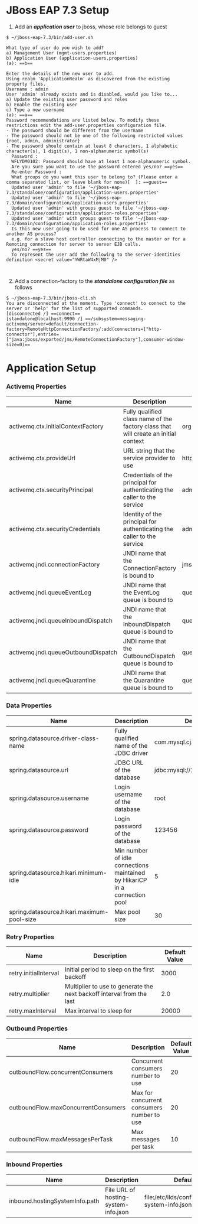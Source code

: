 
# JBoss EAP 7.3 Setup


1. Add an ***application user*** to jboss, whose role belongs to guest

```
$ ~/jboss-eap-7.3/bin/add-user.sh  

What type of user do you wish to add?  
a) Management User (mgmt-users.properties)  
b) Application User (application-users.properties)  
(a): ==b==  
  
Enter the details of the new user to add.  
Using realm 'ApplicationRealm' as discovered from the existing property files.  
Username : admin  
User 'admin' already exists and is disabled, would you like to...  
a) Update the existing user password and roles  
b) Enable the existing user  
c) Type a new username  
(a): ==a==  
Password recommendations are listed below. To modify these restrictions edit the add-user.properties configuration file.  
- The password should be different from the username  
- The password should not be one of the following restricted values {root, admin, administrator}  
- The password should contain at least 8 characters, 1 alphabetic character(s), 1 digit(s), 1 non-alphanumeric symbol(s)  
  Password :  
  WFLYDM0102: Password should have at least 1 non-alphanumeric symbol.  
  Are you sure you want to use the password entered yes/no? ==yes==    
  Re-enter Password :  
  What groups do you want this user to belong to? (Please enter a comma separated list, or leave blank for none)[  ]: ==guest==  
  Updated user 'admin' to file '~/jboss-eap-7.3/standalone/configuration/application-users.properties'  
  Updated user 'admin' to file '~/jboss-eap-7.3/domain/configuration/application-users.properties'  
  Updated user 'admin' with groups guest to file '~/jboss-eap-7.3/standalone/configuration/application-roles.properties'  
  Updated user 'admin' with groups guest to file '~/jboss-eap-7.3/domain/configuration/application-roles.properties'  
  Is this new user going to be used for one AS process to connect to another AS process?  
  e.g. for a slave host controller connecting to the master or for a Remoting connection for server to server EJB calls.  
  yes/no? ==yes==  
  To represent the user add the following to the server-identities definition <secret value="YWRtaW4xMjM0" />  
    


```

2. Add a connection-factory to the ***standalone configuration file*** as follows

```
$ ~/jboss-eap-7.3/bin/jboss-cli.sh   
You are disconnected at the moment. Type 'connect' to connect to the server or 'help' for the list of supported commands.
[disconnected /] ==connect==
[standalone@localhost:9990 /] ==/subsystem=messaging-activemq/server=default/connection-factory=RemoteHttpConnectionFactory/:add(connectors=["http-connector"],entries=["java:jboss/exported/jms/RemoteConnectionFactory"],consumer-window-size=0)==
```



# Application Setup


### Activemq Properties

| Name                                | Description                                                                         | Default Value                                          |
|-------------------------------------|-------------------------------------------------------------------------------------|--------------------------------------------------------|
| activemq.ctx.initialContextFactory  | Fully qualified class name of the factory class that will create an initial context | org.wildfly.naming.client.WildFlyInitialContextFactory |
| activemq.ctx.provideUrl             | URL string that the service provider to use                                         | http-remoting://127.0.0.1:8080                         |
| activemq.ctx.securityPrincipal      | Credentials of the principal for authenticating the caller to the service           | admin                                                  |
| activemq.ctx.securityCredentials    | Identity of the principal for authenticating the caller to the service              | admin1234                                              |
| activemq.jndi.connectionFactory     | JNDI name that the ConnectionFactory is bound to                                    | jms/RemoteConnectionFactory                            |
| activemq.jndi.queueEventLog         | JNDI name that the EventLog queue is bound to                                       | queue/ilds/eventLog                                    |
| activemq.jndi.queueInboundDispatch  | JNDI name that the InboundDispatch queue is bound to                                | queue/ilds/inbound/inboundDispatch                     |
| activemq.jndi.queueOutboundDispatch | JNDI name that the OutboundDispatch queue is bound to                               | queue/ilds/outbound/outboundDispatch                   |
| activemq.jndi.queueQuarantine       | JNDI name that the Quarantine queue is bound to                                     | queue/ilds/quarantine                                  |

### Data Properties

| Name                                       | Description                                                                | Default Value                      |
|--------------------------------------------|----------------------------------------------------------------------------|------------------------------------|
| spring.datasource.driver-class-name        | Fully qualified name of the JDBC driver                                    | com.mysql.cj.jdbc.Driver           |
| spring.datasource.url                      | JDBC URL of the database                                                   | jdbc:mysql://127.0.0.1:3306/ildsdb |
| spring.datasource.username                 | Login username of the database                                             | root                               |
| spring.datasource.password                 | Login password of the database                                             | 123456                             |
| spring.datasource.hikari.minimum-idle      | Min number of idle connections maintained by HikariCP in a connection pool | 5                                  |
| spring.datasource.hikari.maximum-pool-size | Max pool size                                                              | 30                                 |

### Retry Properties

| Name                  | Description                                                           | Default Value |
|-----------------------|-----------------------------------------------------------------------|---------------|
| retry.initialInterval | Initial period to sleep on the first backoff                          | 3000          |
| retry.multiplier      | Multiplier to use to generate the next backoff interval from the last | 2.0           |
| retry.maxInterval     | Max interval to sleep for                                             | 20000         |

### Outbound Properties

| Name                                | Description                                | Default Value |
|-------------------------------------|--------------------------------------------|---------------|
| outboundFlow.concurrentConsumers    | Concurrent consumers number to use         | 20            |
| outboundFlow.maxConcurrentConsumers | Max for concurrent consumers number to use | 20            |
| outboundFlow.maxMessagesPerTask     | Max messages per task                      | 10            |

### Inbound Properties

| Name                           | Description                          | Default Value                                         |
|--------------------------------|--------------------------------------|-------------------------------------------------------|
| inbound.hostingSystemInfo.path | File URL of hosting-system-info.json | file:/etc/ilds/configuration/hosting-system-info.json |
